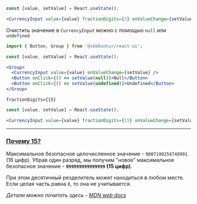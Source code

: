 ```jsx harmony
const [value, setValue] = React.useState();

<CurrencyInput value={value} fractionDigits={3} onValueChange={setValue} />
```

Очистить значение в `CurrencyInput` можно с помощью `null` или `undefined`
```jsx harmony
import { Button, Group } from '@skbkontur/react-ui';

const [value, setValue] = React.useState();

<Group>
  <CurrencyInput value={value} onValueChange={setValue} />
  <Button onClick={() => setValue(null)}>Null</Button>
  <Button onClick={() => setValue(undefined)}>Undefined</Button>
</Group>
```

`fractionDigits={15}`

```jsx harmony
const [value, setValue] = React.useState();

<CurrencyInput value={value} fractionDigits={15} onValueChange={setValue} />
```

---

### <a name="/CurrencyInput?id=why15" href="#/CurrencyInput?id=why15">Почему 15?</a>

Максимальное безопасное целочисленное значение - `9007199254740991` (16 цифр).
Убрав один разряд, мы получим "новое" максимальное безопасное значение - **`999999999999999` (15 цифр)**.

При этом десятичный резделитель может находиться в любом месте. Если целая часть равна `0`, то она не учитывается.

_Детали можно почитать здесь - <a href="https://developer.mozilla.org/ru/docs/Web/JavaScript/Reference/Global_Objects/Number/MAX_SAFE_INTEGER">MDN web docs</a>_
